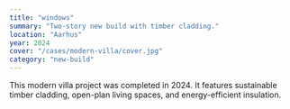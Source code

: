 ```yaml
---
title: "windows"
summary: "Two-story new build with timber cladding."
location: "Aarhus"
year: 2024
cover: "/cases/modern-villa/cover.jpg"
category: "new-build"
---
```


This modern villa project was completed in 2024. It features sustainable timber cladding, open-plan living spaces, and energy-efficient insulation.
